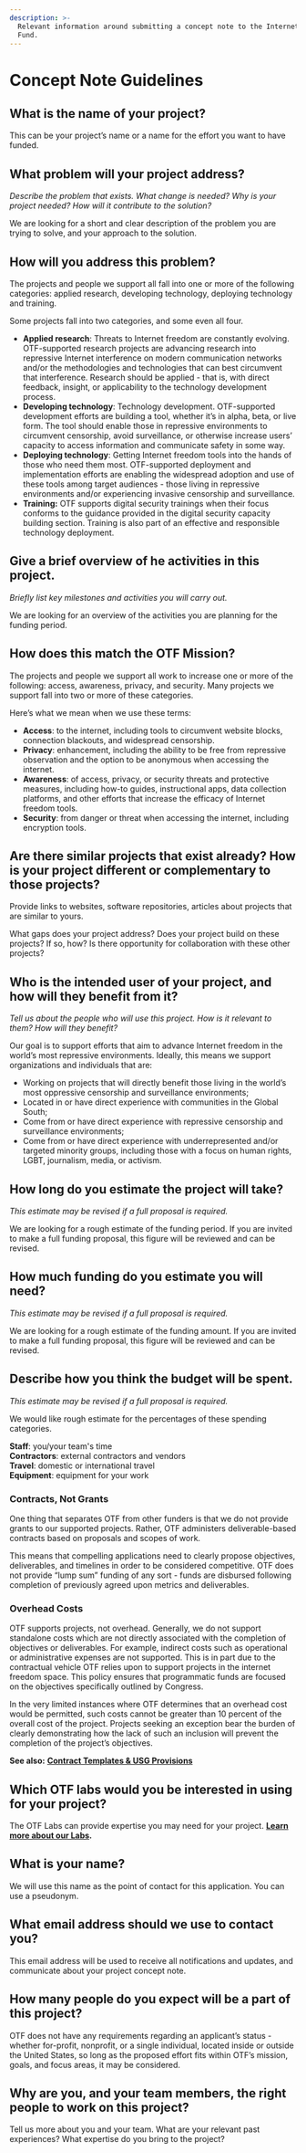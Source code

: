 ```yaml
---
description: >-
  Relevant information around submitting a concept note to the Internet Freedom
  Fund.
---
```


# Concept Note Guidelines

## What is the name of your project?

This can be your project’s name or a name for the effort you want to have funded.

## What problem will your project address?

_Describe the problem that exists. What change is needed? Why is your project needed? How will it contribute to the solution?_

We are looking for a short and clear description of the problem you are trying to solve, and your approach to the solution.

## How will you address this problem?

The projects and people we support all fall into one or more of the following categories: applied research, developing technology, deploying technology and training.

Some projects fall into two categories, and some even all four.

* **Applied research**: Threats to Internet freedom are constantly evolving. OTF-supported research projects are advancing research into repressive Internet interference on modern communication networks and/or the methodologies and technologies that can best circumvent that interference. Research should be applied - that is, with direct feedback, insight, or applicability to the technology development process.
* **Developing technology**: Technology development. OTF-supported development efforts are building a tool, whether it’s in alpha, beta, or live form. The tool should enable those in repressive environments to circumvent censorship, avoid surveillance, or otherwise increase users’ capacity to access information and communicate safety in some way.
* **Deploying technology**: Getting Internet freedom tools into the hands of those who need them most. OTF-supported deployment and implementation efforts are enabling the widespread adoption and use of these tools among target audiences - those living in repressive environments and/or experiencing invasive censorship and surveillance.
* **Training:** OTF supports digital security trainings when their focus conforms to the guidance provided in the digital security capacity building section. Training is also part of an effective and responsible technology deployment.  

## Give a brief overview of he activities in this project.

_Briefly list key milestones and activities you will carry out._

We are looking for an overview of the activities you are planning for the funding period.

## How does this match the OTF Mission?

The projects and people we support all work to increase one or more of the following: access, awareness, privacy, and security. Many projects we support fall into two or more of these categories.   
  
Here’s what we mean when we use these terms:

* **Access**: to the internet, including tools to circumvent website blocks, connection blackouts, and widespread censorship.
* **Privacy**: enhancement, including the ability to be free from repressive observation and the option to be anonymous when accessing the internet.
* **Awareness**: of access, privacy, or security threats and protective measures, including how-to guides, instructional apps, data collection platforms, and other efforts that increase the efficacy of Internet freedom tools.
* **Security**: from danger or threat when accessing the internet, including encryption tools.

## Are there similar projects that exist already? How is your project different or complementary to those projects?

Provide links to websites, software repositories, articles about projects that are similar to yours.

What gaps does your project address? Does your project build on these projects? If so, how? Is there opportunity for collaboration with these other projects?

## **Who is the intended user of your project, and how will they benefit from it?**

_Tell us about the people who will use this project. How is it relevant to them? How will they benefit?_

Our goal is to support efforts that aim to advance Internet freedom in the world’s most repressive environments. Ideally, this means we support organizations and individuals that are:

* Working on projects that will directly benefit those living in the world’s most oppressive censorship and surveillance environments;
* Located in or have direct experience with communities in the Global South;
* Come from or have direct experience with repressive censorship and surveillance environments;
* Come from or have direct experience with underrepresented and/or targeted minority groups, including those with a focus on human rights, LGBT, journalism, media, or activism.

## How long do you estimate the project will take?

_This estimate may be revised if a full proposal is required._

We are looking for a rough estimate of the funding period. If you are invited to make a full funding proposal, this figure will be reviewed and can be revised.

## How much funding do you estimate you will need?

_This estimate may be revised if a full proposal is required._

We are looking for a rough estimate of the funding amount. If you are invited to make a full funding proposal, this figure will be reviewed and can be revised.

## Describe how you think the budget will be spent.

_This estimate may be revised if a full proposal is required._

We would like rough estimate for the percentages of these spending categories.

**Staff**: you/your team's time  
**Contractors**: external contractors and vendors  
**Travel**: domestic or international travel  
**Equipment**: equipment for your work

### **Contracts, Not Grants**

One thing that separates OTF from other funders is that we do not provide grants to our supported projects. Rather, OTF administers deliverable-based contracts based on proposals and scopes of work.  
  
This means that compelling applications need to clearly propose objectives, deliverables, and timelines in order to be considered competitive. OTF does not provide “lump sum” funding of any sort - funds are disbursed following completion of previously agreed upon metrics and deliverables.

### **Overhead Costs**

OTF supports projects, not overhead. Generally, we do not support standalone costs which are not directly associated with the completion of objectives or deliverables. For example, indirect costs such as operational or administrative expenses are not supported. This is in part due to the contractual vehicle OTF relies upon to support projects in the internet freedom space. This policy ensures that programmatic funds are focused on the objectives specifically outlined by Congress.

In the very limited instances where OTF determines that an overhead cost would be permitted, such costs cannot be greater than 10 percent of the overall cost of the project. Projects seeking an exception bear the burden of clearly demonstrating how the lack of such an inclusion will prevent the completion of the project’s objectives.

**See also:** [**Contract Templates & USG Provisions**](../../general-funding-guidelines.md#contract-templates-and-usg-provisions)

## **Which OTF labs would you be interested in using for your project?**

The OTF Labs can provide expertise you may need for your project. [**Learn more about our Labs**](../../our-labs/)**.**

## What is your name?

We will use this name as the point of contact for this application. You can use a pseudonym.

## What email address should we use to contact you?

This email address will be used to receive all notifications and updates, and communicate about your project concept note.

## How many people do you expect will be a part of this project?

OTF does not have any requirements regarding an applicant’s status - whether for-profit, nonprofit, or a single individual, located inside or outside the United States, so long as the proposed effort fits within OTF’s mission, goals, and focus areas, it may be considered.

## Why are you, and your team members, the right people to work on this project?

Tell us more about you and your team. What are your relevant past experiences? What expertise do you bring to the project?

